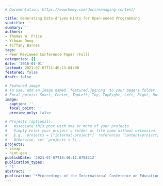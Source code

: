 ```yaml
---
# Documentation: https://wowchemy.com/docs/managing-content/

title: Generating Data-driven Hints for Open-ended Programming
subtitle: ''
summary: ''
authors:
- Thomas W. Price
- Yihuan Dong
- Tiffany Barnes
tags:
- Peer Reviewed Conference Paper (Full)
categories: []
date: '2016-01-01'
lastmod: 2021-07-07T11:40:13-04:00
featured: false
draft: false

# Featured image
# To use, add an image named `featured.jpg/png` to your page's folder.
# Focal points: Smart, Center, TopLeft, Top, TopRight, Left, Right, BottomLeft, Bottom, BottomRight.
image:
  caption: ''
  focal_point: ''
  preview_only: false

# Projects (optional).
#   Associate this post with one or more of your projects.
#   Simply enter your project's folder or file name without extension.
#   E.g. `projects = ["internal-project"]` references `content/project/deep-learning/index.md`.
#   Otherwise, set `projects = []`.
projects:
- isnap
- hint-gen
publishDate: '2021-07-07T15:40:12.079821Z'
publication_types:
- '1'
abstract: ''
publication: '*Proceedings of the International Conference on Educational Data Mining*'
---
```


